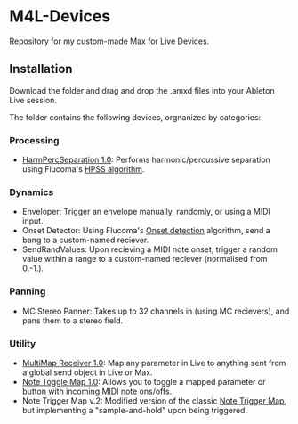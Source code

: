 # M4L-Devices
Repository for my custom-made Max for Live Devices.

## Installation

Download the folder and drag and drop the .amxd files into your Ableton Live session. 

The folder contains the following devices, orgnanized by categories:

### Processing

- [HarmPercSeparation 1.0](https://maxforlive.com/library/device/7920/harmpercseparation): Performs harmonic/percussive separation using Flucoma's [HPSS algorithm](https://learn.flucoma.org/reference/hpss/).

### Dynamics

- Enveloper: Trigger an envelope manually, randomly, or using a MIDI input.
- Onset Detector: Using Flucoma's [Onset detection](https://learn.flucoma.org/reference/onsetslice/) algorithm, send a bang to a custom-named reciever. 
- SendRandValues: Upon recieving a MIDI note onset, trigger a random value within a range to a custom-named reciever (normalised from 0.-1.). 

### Panning

- MC Stereo Panner: Takes up to 32 channels in (using MC recievers), and pans them to a stereo field.

### Utility

- [MultiMap Receiver 1.0](https://maxforlive.com/library/device/8060/multimap-receiver): Map any parameter in Live to anything sent from a global send object in Live or Max.
- [Note Toggle Map 1.0](https://maxforlive.com/library/device/8074/note-toggle-map): Allows you to toggle a mapped parameter or button with incoming MIDI note ons/offs.
- Note Trigger Map v.2: Modified version of the classic [Note Trigger Map](https://maxforlive.com/library/device/7056/note-trigger-map	), but implementing a "sample-and-hold" upon being triggered.

